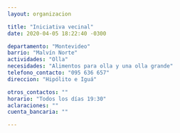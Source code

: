 ```yaml
---
layout: organizacion

title: "Iniciativa vecinal"
date: 2020-04-05 18:22:40 -0300

departamento: "Montevideo"
barrio: "Malvín Norte"
actividades: "Olla"
necesidades: "Alimentos para olla y una olla grande"
telefono_contacto: "095 636 657"
direccion: "Hipólito e Iguá"

otros_contactos: ""
horario: "Todos los días 19:30"
aclaraciones: ""
cuenta_bancaria: ""

---
```

